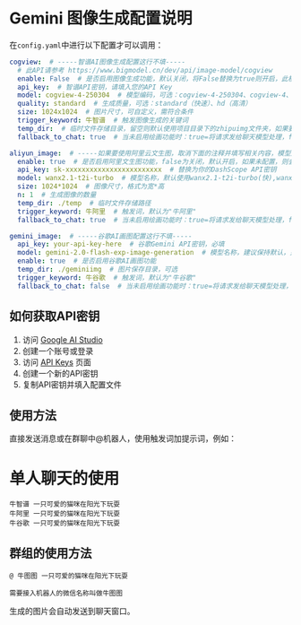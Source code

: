 # Gemini 图像生成配置说明

在`config.yaml`中进行以下配置才可以调用：
```yaml
cogview:  # -----智谱AI图像生成配置这行不填-----
  # 此API请参考 https://www.bigmodel.cn/dev/api/image-model/cogview
  enable: False  # 是否启用图像生成功能，默认关闭，将False替换为true则开启，此模型可和其他模型同时运行。
  api_key:  # 智谱API密钥，请填入您的API Key
  model: cogview-4-250304  # 模型编码，可选：cogview-4-250304、cogview-4、cogview-3-flash
  quality: standard  # 生成质量，可选：standard（快速）、hd（高清）
  size: 1024x1024  # 图片尺寸，可自定义，需符合条件
  trigger_keyword: 牛智谱  # 触发图像生成的关键词
  temp_dir:  # 临时文件存储目录，留空则默认使用项目目录下的zhipuimg文件夹，如果要更改，例如 D:/Pictures/temp 或 /home/user/temp
  fallback_to_chat: true  # 当未启用绘画功能时：true=将请求发给聊天模型处理，false=回复固定的未启用提示信息

aliyun_image:  # -----如果要使用阿里云文生图，取消下面的注释并填写相关内容，模型到阿里云百炼找通义万相-文生图2.1-Turbo-----
  enable: true  # 是否启用阿里文生图功能，false为关闭，默认开启，如果未配置，则会将消息发送给聊天大模型
  api_key: sk-xxxxxxxxxxxxxxxxxxxxxxxx  # 替换为你的DashScope API密钥
  model: wanx2.1-t2i-turbo  # 模型名称，默认使用wanx2.1-t2i-turbo(快),wanx2.1-t2i-plus（中）,wanx-v1（慢），会给用户不同的提示！
  size: 1024*1024  # 图像尺寸，格式为宽*高
  n: 1  # 生成图像的数量
  temp_dir: ./temp  # 临时文件存储路径
  trigger_keyword: 牛阿里  # 触发词，默认为"牛阿里"
  fallback_to_chat: true  # 当未启用绘画功能时：true=将请求发给聊天模型处理，false=回复固定的未启用提示信息

gemini_image:  # -----谷歌AI画图配置这行不填-----
  api_key: your-api-key-here  # 谷歌Gemini API密钥，必填
  model: gemini-2.0-flash-exp-image-generation  # 模型名称，建议保持默认，只有这一个模型可以进行绘画
  enable: true  # 是否启用谷歌AI画图功能
  temp_dir: ./geminiimg  # 图片保存目录，可选
  trigger_keyword: 牛谷歌  # 触发词，默认为"牛谷歌"
  fallback_to_chat: false  # 当未启用绘画功能时：true=将请求发给聊天模型处理，false=回复固定的未启用提示信息
```

## 如何获取API密钥

1. 访问 [Google AI Studio](https://aistudio.google.com/)
2. 创建一个账号或登录
3. 访问 [API Keys](https://aistudio.google.com/app/apikeys) 页面
4. 创建一个新的API密钥
5. 复制API密钥并填入配置文件

## 使用方法

直接发送消息或在群聊中@机器人，使用触发词加提示词，例如：

# 单人聊天的使用
```
牛智谱 一只可爱的猫咪在阳光下玩耍
牛阿里 一只可爱的猫咪在阳光下玩耍
牛谷歌 一只可爱的猫咪在阳光下玩耍
```
## 群组的使用方法
```
@ 牛图图 一只可爱的猫咪在阳光下玩耍

需要接入机器人的微信名称叫做牛图图
```

生成的图片会自动发送到聊天窗口。
